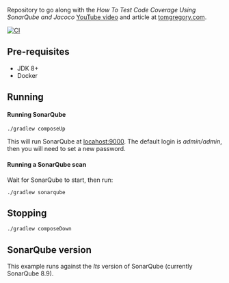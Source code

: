 Repository to go along with the *How To Test Code Coverage Using SonarQube and Jacoco* 
[YouTube video](https://youtu.be/6BTOd0X8UCs) and article at [tomgregory.com](https://tomgregory.com/how-to-measure-code-coverage-using-sonarqube-and-jacoco/).

[![CI](https://github.com/tkgregory/sonarqube-jacoco-code-coverage/actions/workflows/gradle.yml/badge.svg)](https://github.com/tkgregory/sonarqube-jacoco-code-coverage/actions/workflows/gradle.yml)

## Pre-requisites

* JDK 8+
* Docker

## Running

#### Running SonarQube

`./gradlew composeUp`

This will run SonarQube at [locahost:9000](http://localhost:9000).
The default login is *admin/admin*, then you will need to set a new password.

#### Running a SonarQube scan

Wait for SonarQube to start, then run:

`./gradlew sonarqube`

## Stopping

`./gradlew composeDown`

## SonarQube version

This example runs against the *lts* version of SonarQube (currently SonarQube 8.9).
